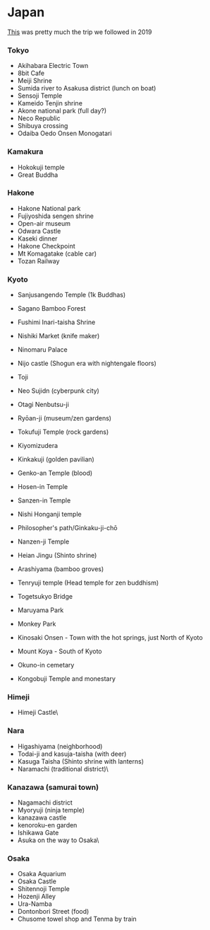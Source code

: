 # Japan

[This](https://www.japan-guide.com/e/e2400\_best.html) was pretty much the trip we followed in 2019



### Tokyo

* Akihabara Electric Town&#x20;
* 8bit Cafe
* Meiji Shrine
* Sumida river to Asakusa district (lunch on boat)
* Sensoji Temple
* Kameido Tenjin shrine
* Akone national park (full day?)
* Neco Republic
* Shibuya crossing
* Odaiba Oedo Onsen Monogatari

### Kamakura

* Hokokuji temple
* Great Buddha

### Hakone&#x20;

* Hakone National park
* Fujiyoshida sengen shrine&#x20;
* Open-air museum
* Odwara Castle
* Kaseki dinner
* Hakone Checkpoint
* Mt Komagatake (cable car)
* Tozan Railway

### Kyoto

* Sanjusangendo Temple (1k Buddhas)
* Sagano Bamboo Forest
* Fushimi Inari-taisha Shrine
* Nishiki Market (knife maker)
* Ninomaru Palace
* Nijo castle (Shogun era with nightengale floors)
* Toji
* Neo Sujidn (cyberpunk city)
* Otagi Nenbutsu-ji&#x20;
* Ryōan-ji (museum/zen gardens)
* Tokufuji Temple (rock gardens)
* Kiyomizudera&#x20;
* Kinkakuji (golden pavilian)
* Genko-an Temple (blood)
* Hosen-in Temple
* Sanzen-in Temple
* Nishi Honganji temple&#x20;
* Philosopher's path/Ginkaku-ji-chō&#x20;
* Nanzen-ji Temple
* Heian Jingu (Shinto shrine)
* Arashiyama (bamboo groves)
* Tenryuji temple (Head temple for zen buddhism)
* Togetsukyo Bridge
* Maruyama Park
* Monkey Park



* Kinosaki Onsen - Town with the hot springs, just North of Kyoto
* Mount Koya - South of Kyoto
* Okuno-in cemetary
* Kongobuji Temple and monestary



### Himeji&#x20;

* Himeji Castle\


### Nara

* Higashiyama (neighborhood)
* Todai-ji and kasuja-taisha (with deer)
* Kasuga Taisha (Shinto shrine with lanterns)
* Naramachi (traditional district)\


### Kanazawa (samurai town)

* Nagamachi district
* Myoryuji (ninja temple)
* kanazawa castle
* kenoroku-en garden
* Ishikawa Gate
* Asuka on the way to Osaka\


### Osaka

* Osaka Aquarium
* Osaka Castle
* Shitennoji Temple
* Hozenji Alley
* Ura-Namba
* Dontonbori Street (food)
* Chusome towel shop and Tenma by train &#x20;

